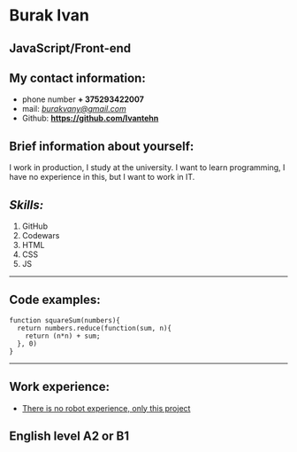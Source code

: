 #  Burak Ivan
## JavaScript/Front-end
## My contact information:
* phone number **+ 375293422007**
* mail: *burakvany@gmail.com*
* Github: __https://github.com/Ivantehn__

## Brief information about yourself:

I work in production, I study at the university. I want to learn programming, I have no experience in this, but I want to work in IT.

## *Skills:*

1. GitHub
2. Сodewars 
3. HTML
4. CSS
5. JS
____
## Code examples:
```
function squareSum(numbers){
  return numbers.reduce(function(sum, n){
    return (n*n) + sum;
  }, 0)
}
```
***
## Work experience:

* [There is no robot experience, only this project](https://github.com/Ivantehn/rsschool-cv/blob/gh-pages/cv.md)

## English level А2 or В1